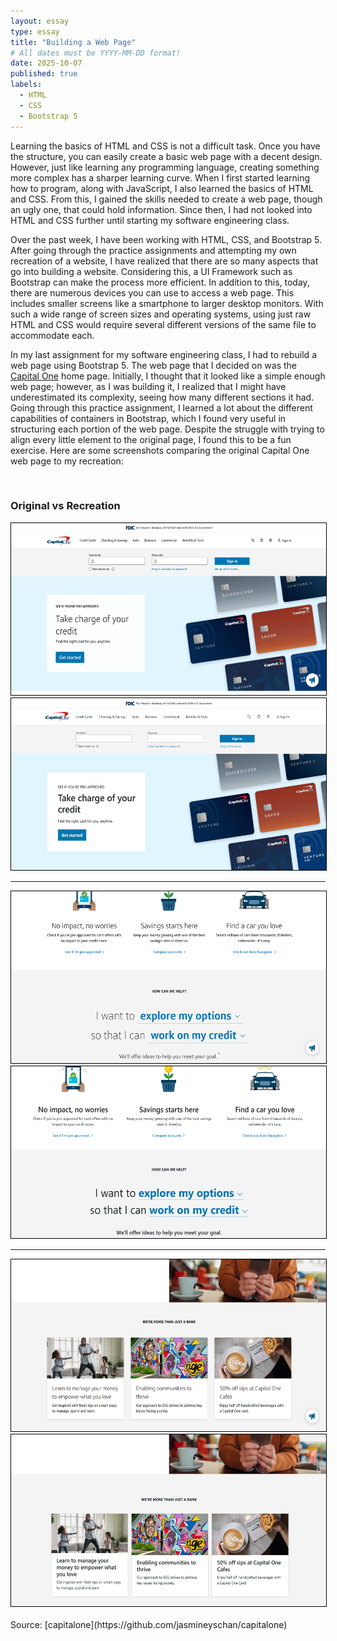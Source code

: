 ```yaml
---
layout: essay
type: essay
title: "Building a Web Page"
# All dates must be YYYY-MM-DD format!
date: 2025-10-07
published: true
labels:
  - HTML
  - CSS
  - Bootstrap 5
---
```


Learning the basics of HTML and CSS is not a difficult task. Once you have the structure, you can easily create a basic web page with a decent design. However, just like learning any programming language, creating something more complex has a sharper learning curve. When I first started learning how to program, along with JavaScript, I also learned the basics of HTML and CSS. From this, I gained the skills needed to create a web page, though an ugly one, that could hold information. Since then, I had not looked into HTML and CSS further until starting my software engineering class.

Over the past week, I have been working with HTML, CSS, and Bootstrap 5. After going through the practice assignments and attempting my own recreation of a website, I have realized that there are so many aspects that go into building a website. Considering this, a UI Framework such as Bootstrap can make the process more efficient. In addition to this, today, there are numerous devices you can use to access a web page. This includes smaller screens like a smartphone to larger desktop monitors. With such a wide range of screen sizes and operating systems, using just raw HTML and CSS would require several different versions of the same file to accommodate each. 

In my last assignment for my software engineering class, I had to rebuild a web page using Bootstrap 5. The web page that I decided on was the [Capital One](https://www.capitalone.com/) home page. Initially, I thought that it looked like a simple enough web page; however, as I was building it, I realized that I might have underestimated its complexity, seeing how many different sections it had. Going through this practice assignment, I learned a lot about the different capabilities of containers in Bootstrap, which I found very useful in structuring each portion of the web page. Despite the struggle with trying to align every little element to the original page, I found this to be a fun exercise. Here are some screenshots comparing the original Capital One web page to my recreation:

<br>
<div class="text-center">
  <h3>Original vs Recreation</h3>
  <img height="275px" class="pe-5" src="../img/webpage/original1.png" style="border: 1px solid black;">
  <img height="275px" src="../img/webpage/recreation1.png" style="border: 1px solid black;">
  <hr>
  <img height="275px" class="pe-5" src="../img/webpage/original2.png" style="border: 1px solid black;">
  <img height="275px" src="../img/webpage/recreation2.png" style="border: 1px solid black;">
  <hr>
  <img height="275px" class="pe-5" src="../img/webpage/original3.png" style="border: 1px solid black;">
  <img height="275px" src="../img/webpage/recreation3.png" style="border: 1px solid black;">
</div>

<br>
Source: [capitalone](https://github.com/jasmineyschan/capitalone)
